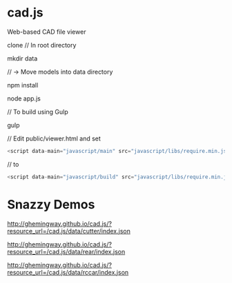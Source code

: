 cad.js
======

Web-based CAD file viewer

clone
// In root directory

mkdir data

// -> Move models into data directory

npm install

node app.js

// To build using Gulp

gulp

// Edit public/viewer.html and set
```javascript
<script data-main="javascript/main" src="javascript/libs/require.min.js"></script>
```
// to
```javascript
<script data-main="javascript/build" src="javascript/libs/require.min.js"></script>
```

Snazzy Demos
==============

http://ghemingway.github.io/cad.js/?resource_url=/cad.js/data/cutter/index.json

http://ghemingway.github.io/cad.js/?resource_url=/cad.js/data/rear/index.json

http://ghemingway.github.io/cad.js/?resource_url=/cad.js/data/rccar/index.json
